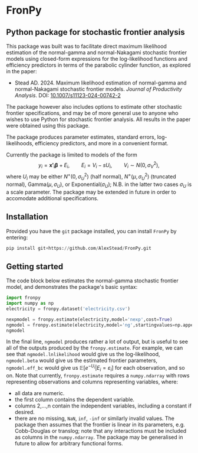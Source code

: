 # FronPy
## Python package for stochastic frontier analysis
This package was built was to facilitate direct maximum likelihood estimation of the normal-gamma and normal-Nakagami stochastic frontier models using closed-form expressions for the log-likelihood functions and efficiency predictors in terms of the parabolic cylinder function, as explored in the paper:

- Stead AD. 2024. Maximum likelihood estimation of normal-gamma and normal-Nakagami stochastic frontier models. _Journal of Productivity Analysis_. DOI: [10.1007/s11123-024-00742-2](https://doi.org/10.1007/s11123-024-00742-2)

The package however also includes options to estimate other stochastic frontier specifications, and may be of more general use to anyone who wishes to use Python for stochastic frontier analysis. All results in the paper were obtained using this package.

The package produces parameter estimates, standard errors, log-likelihoods, efficiency predictors, and more in a convenient format.

 Currently the package is limited to models of the form
$$y_i=\boldsymbol{x'_i\beta}+E_i, \qquad
    E_i=V_i-sU_i, \qquad V_i\sim N\left(0,\sigma_V^2\right),$$
where $U_i$ may be either $N^+\left(0,\sigma_U^2\right)$ (half normal), $N^+\left(\mu,\sigma_U^2\right)$ (truncated normal), $\mathrm{Gamma}\left(\mu,\sigma_U\right)$, or $\mathrm{Exponential}\left(\sigma_U\right)$; N.B. in the latter two cases $\sigma_U$ is a scale parameter. The package may be extended in future in order to accomodate additional specifications.

## Installation
Provided you have the `git` package installed, you can install `FronPy` by entering: 
```python
pip install git+https://github.com/AlexStead/FronPy.git
```

## Getting started
The code block below estimates the normal-gamma stochastic frontier model, and demonstrates the package's basic syntax:
```python
import fronpy
import numpy as np
electricity = fronpy.dataset('electricity.csv')

nexpmodel = fronpy.estimate(electricity,model='nexp',cost=True)
ngmodel = fronpy.estimate(electricity,model='ng',startingvalues=np.append(nexpmodel.theta,0),cost=True)
ngmodel
```
In the final line, `ngmodel` produces rather a lot of output, but is useful to see all of the outputs produced by the `fronpy.estimate`. For example, we can see that `ngmodel.lnlikelihood` would give us the log-likelihood, `ngmodel.beta` would give us the estimated frontier parameters, `ngmodel.eff_bc` would give us $\mathbb{E}[e^{-U_i}|E_i=\varepsilon_i]$ for each observation, and so on. Note that currently, `fronpy.estimate` requires a `numpy.ndarray` with rows representing observations and columns representing variables, where:
- all data are numeric.
- the first column contains the dependent variable.
- columns 2,...,n contain the independent variables, including a constant if desired.
- there are no missing, `NaN`, `inf`, `-inf` or similarly invalid values.
The package then assumes that the frontier is linear in its parameters, e.g. Cobb-Douglas or translog; note that any interactions must be included as columns in the `numpy.ndarray`. The package may be generalised in future to allow for arbitrary functional forms.